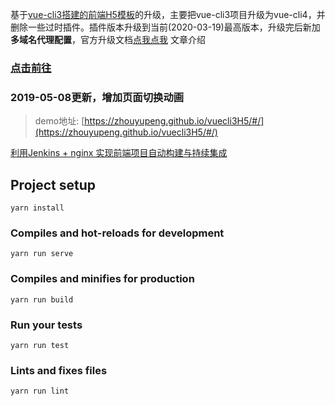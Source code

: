 
基于[vue-cli3搭建的前端H5模板](https://juejin.im/post/5cbf32bc6fb9a03236393379)的升级，主要把vue-cli3项目升级为vue-cli4，并删除一些过时插件。插件版本升级到当前(2020-03-19)最高版本，升级完后新加**多域名代理配置**，官方升级文档[点我点我](https://cli.vuejs.org/migrating-from-v3/#upgrade-all-plugins-at-once)
文章介绍

### [点击前往](https://juejin.im/post/5cbf32bc6fb9a03236393379)

### 2019-05-08更新，增加页面切换动画

> demo地址: [https://zhouyupeng.github.io/vuecli3H5/#/](https://zhouyupeng.github.io/vuecli3H5/#/)

[利用Jenkins + nginx 实现前端项目自动构建与持续集成](https://juejin.im/post/5cde525b51882525f77dc0e9)

## Project setup
```
yarn install
```

### Compiles and hot-reloads for development
```
yarn run serve
```

### Compiles and minifies for production
```
yarn run build
```

### Run your tests
```
yarn run test
```
### Lints and fixes files
```
yarn run lint
```
